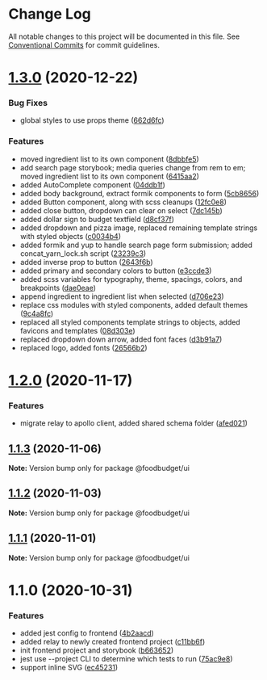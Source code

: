 # Change Log

All notable changes to this project will be documented in this file.
See [Conventional Commits](https://conventionalcommits.org) for commit guidelines.

# [1.3.0](https://github.com/Lilmortal/foodbudget/compare/@foodbudget/ui@1.2.0...@foodbudget/ui@1.3.0) (2020-12-22)


### Bug Fixes

* global styles to use props theme ([662d6fc](https://github.com/Lilmortal/foodbudget/commit/662d6fc30f21112ddd59989fedaa9bc434164412))


### Features

*  moved ingredient list to its own component ([8dbbfe5](https://github.com/Lilmortal/foodbudget/commit/8dbbfe55f577aca0f53549ea59b37ac034aaf08c))
* add search page storybook; media queries change from rem to em; moved ingredient list to its own component ([6415aa2](https://github.com/Lilmortal/foodbudget/commit/6415aa2b081d9a498cbaeff33bd91c86d5f07bd8))
* added AutoComplete component ([04ddb1f](https://github.com/Lilmortal/foodbudget/commit/04ddb1fd3ffc4087ec7c1adf70da0cf0aebe3b6a))
* added body background, extract formik components to form ([5cb8656](https://github.com/Lilmortal/foodbudget/commit/5cb865679c7923e691b0f88378323da6f92a7877))
* added Button component, along with scss cleanups ([12fc0e8](https://github.com/Lilmortal/foodbudget/commit/12fc0e807042fd76c9fe7069947c7a0ce5f67f17))
* added close button, dropdown can clear on select ([7dc145b](https://github.com/Lilmortal/foodbudget/commit/7dc145b4c22d4e06eb2cef43548b56899f0da8fd))
* added dollar sign to budget textfield ([d8cf37f](https://github.com/Lilmortal/foodbudget/commit/d8cf37f404a7580df6a9a25fe43cea3b82fc984f))
* added dropdown and pizza image, replaced remaining template strings with styled objects ([c0034b4](https://github.com/Lilmortal/foodbudget/commit/c0034b48f2d72bda2fd20e058ccb9d31147061c7))
* added formik and yup to handle search page form submission; added concat_yarn_lock.sh script ([23239c3](https://github.com/Lilmortal/foodbudget/commit/23239c32762487a4ffdeb21e4e23b5404ccd43c5))
* added inverse prop to button ([2643f6b](https://github.com/Lilmortal/foodbudget/commit/2643f6b3fd92da492ff11de5988b99329d64d29f))
* added primary and secondary colors to button ([e3ccde3](https://github.com/Lilmortal/foodbudget/commit/e3ccde3e307db0918e3f4b7c32e38087f5b27d24))
* added scss variables for typography, theme, spacings, colors, and breakpoints ([dae0eae](https://github.com/Lilmortal/foodbudget/commit/dae0eae1563bf4738fd3ab0a82d9f49098d0c27c))
* append ingredient to ingredient list when selected ([d706e23](https://github.com/Lilmortal/foodbudget/commit/d706e2308f48e4000ad810b9e15cc6f5fdb2e2d2))
* replace css modules with styled components, added default themes ([9c4a8fc](https://github.com/Lilmortal/foodbudget/commit/9c4a8fcb005c233afc68731ff276789547ba70ff))
* replaced all styled components template strings to objects, added favicons and templates ([08d303e](https://github.com/Lilmortal/foodbudget/commit/08d303e637eef25987d8f9137bbf73dec9e77175))
* replaced dropdown down arrow, added font faces ([d3b91a7](https://github.com/Lilmortal/foodbudget/commit/d3b91a73b7e88ace84a0d7b1807054b1ca602cf1))
* replaced logo, added fonts ([26566b2](https://github.com/Lilmortal/foodbudget/commit/26566b2e7407d0c5c7fcd2b5664161ed660e90ee))





# [1.2.0](https://github.com/Lilmortal/foodbudget/compare/@foodbudget/ui@1.1.3...@foodbudget/ui@1.2.0) (2020-11-17)


### Features

* migrate relay to apollo client, added shared schema folder ([afed021](https://github.com/Lilmortal/foodbudget/commit/afed021262c69e8cf77d998394445047a038f77a))





## [1.1.3](https://github.com/Lilmortal/foodbudget/compare/@foodbudget/ui@1.1.2...@foodbudget/ui@1.1.3) (2020-11-06)

**Note:** Version bump only for package @foodbudget/ui





## [1.1.2](https://github.com/Lilmortal/foodbudget/compare/@foodbudget/ui@1.1.1...@foodbudget/ui@1.1.2) (2020-11-03)

**Note:** Version bump only for package @foodbudget/ui





## [1.1.1](https://github.com/Lilmortal/foodbudget/compare/@foodbudget/ui@1.1.0...@foodbudget/ui@1.1.1) (2020-11-01)

**Note:** Version bump only for package @foodbudget/ui





# 1.1.0 (2020-10-31)


### Features

* added jest config to frontend ([4b2aacd](https://github.com/Lilmortal/foodbudget/commit/4b2aacdcad0ab260983b347f6ac27747abd3dae0))
* added relay to newly created frontend project ([c11bb6f](https://github.com/Lilmortal/foodbudget/commit/c11bb6f9dd351f220a0f0902d5eaab9464733502))
* init frontend project and storybook ([b663652](https://github.com/Lilmortal/foodbudget/commit/b663652e0af078340e97d33de50bd7d1c2469381))
* jest use --project CLI to determine which tests to run ([75ac9e8](https://github.com/Lilmortal/foodbudget/commit/75ac9e89850f19688052635f0406e88ed83db24b))
* support inline SVG ([ec45231](https://github.com/Lilmortal/foodbudget/commit/ec452314d2e6a62798f959ca68a4384f915f6df5))
